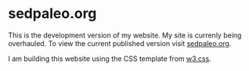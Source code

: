 # sedpaleo.org
This is the development version of my website. My site is currenly being overhauled. To view the current published version visit [sedpaleo.org](http://sedpaleo.org/).

I am building this website using the CSS template from [w3.css](https://www.w3schools.com/w3css/default.asp).
